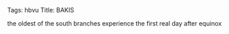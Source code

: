 Tags: hbvu
Title: BAKIS
  
the oldest of the south branches experience the first real day after equinox
